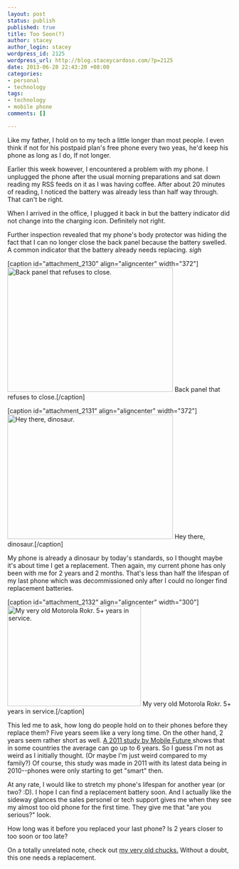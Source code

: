 ```yaml
--- 
layout: post
status: publish
published: true
title: Too Soon(?)
author: stacey
author_login: stacey
wordpress_id: 2125
wordpress_url: http://blog.staceycardoso.com/?p=2125
date: 2013-06-28 22:43:20 +08:00
categories: 
- personal
- technology
tags: 
- technology
- mobile phone
comments: []

---
```

Like my father, I hold on to my tech a little longer than most people. I even think if not for his postpaid plan's free phone every two yeas, he'd keep his phone as long as I do, If not longer.

Earlier this week however, I encountered a problem with my phone. I unplugged the phone after the usual morning preparations and sat down reading my RSS feeds on it as I was having coffee. After about 20 minutes of reading, I noticed the battery was already less than half way through. That can't be right.

When I arrived in the office, I plugged it back in but the battery indicator did not change into the charging icon. Definitely not right.

Further inspection revealed that my phone's body protector was hiding the fact that I can no longer close the back panel because the battery swelled. A common indicator that the battery already needs replacing. *sigh*

[caption id="attachment_2130" align="aligncenter" width="372"]<a href="http://blog.staceycardoso.com/wp-content/uploads/2013/06/DSCN1701.jpg"><img class=" wp-image-2130" title="Back panel that refuses to close." alt="Back panel that refuses to close." src="http://blog.staceycardoso.com/wp-content/uploads/2013/06/DSCN1701-1024x768.jpg" width="372" height="279" /></a> Back panel that refuses to close.[/caption]

[caption id="attachment_2131" align="aligncenter" width="372"]<a href="http://blog.staceycardoso.com/wp-content/uploads/2013/06/DSCN1700.jpg"><img class=" wp-image-2131" title="Hey there, dinosaur." alt="Hey there, dinosaur." src="http://blog.staceycardoso.com/wp-content/uploads/2013/06/DSCN1700-1024x768.jpg" width="372" height="279" /></a> Hey there, dinosaur.[/caption]

My phone is already a dinosaur by today's standards, so I thought maybe it's about time I get a replacement. Then again, my current phone has only been with me for 2 years and 2 months. That's less than half the lifespan of my last phone which was decommissioned only after I could no longer find replacement batteries.

[caption id="attachment_2132" align="aligncenter" width="300"]<a href="http://blog.staceycardoso.com/wp-content/uploads/2013/06/200293_1783446878799_5584143_n.jpg"><img class="size-medium wp-image-2132" title="My very old Motorola Rokr. 5+ years in service." alt="My very old Motorola Rokr. 5+ years in service." src="http://blog.staceycardoso.com/wp-content/uploads/2013/06/200293_1783446878799_5584143_n-300x225.jpg" width="300" height="225" /></a> My very old Motorola Rokr. 5+ years in service.[/caption]

This led me to ask, how long do people hold on to their phones before they replace them? Five years seem like a very long time. On the other hand, 2 years seem rather short as well. <a href="http://blog.staceycardoso.com/wp-content/uploads/2013/06/mobile-future.publications.handset-replacement-cycle.pdf">A 2011 study by Mobile Future </a>shows that in some countries the average can go up to 6 years. So I guess I'm not as weird as I initially thought. (Or maybe I'm just weird compared to my family?) Of course, this study was made in 2011 with its latest data being in 2010--phones were only starting to get "smart" then.

At any rate, I would like to stretch my phone's lifespan for another year (or two? :D). I hope I can find a replacement battery soon. And I actually like the sideway glances the sales personel or tech support gives me when they see my almost too old phone for the first time. They give me that "are you serious?" look.

How long was it before you replaced your last phone? Is 2 years closer to too soon or too late?

On a totally unrelated note, check out <a href="http://tumblr.staceycardoso.com/post/54100980757/four-year-old-chucks" target="_blank">my very old chucks.</a> Without a doubt, this one needs a replacement.
